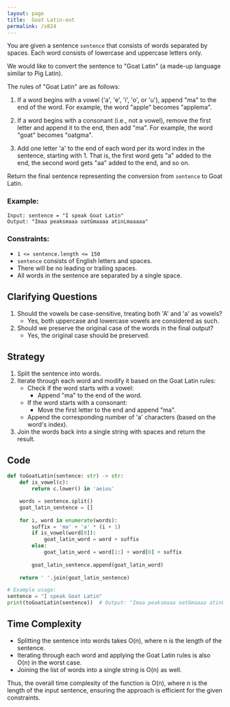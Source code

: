 ```yaml
---
layout: page
title:  Goat Latin-out
permalink: /s824
---
```


You are given a sentence `sentence` that consists of words separated by spaces. Each word consists of lowercase and uppercase letters only. 

We would like to convert the sentence to "Goat Latin" (a made-up language similar to Pig Latin).

The rules of "Goat Latin" are as follows:

1. If a word begins with a vowel ('a', 'e', 'i', 'o', or 'u'), append "ma" to the end of the word. For example, the word "apple" becomes "applema".

2. If a word begins with a consonant (i.e., not a vowel), remove the first letter and append it to the end, then add "ma". For example, the word "goat" becomes "oatgma".

3. Add one letter 'a' to the end of each word per its word index in the sentence, starting with 1. That is, the first word gets "a" added to the end, the second word gets "aa" added to the end, and so on.

Return the final sentence representing the conversion from `sentence` to Goat Latin.

### Example:
```
Input: sentence = "I speak Goat Latin"
Output: "Imaa peaksmaaa oatGmaaaa atinLmaaaaa"
```

### Constraints:
- `1 <= sentence.length <= 150`
- `sentence` consists of English letters and spaces.
- There will be no leading or trailing spaces.
- All words in the sentence are separated by a single space.

## Clarifying Questions
1. Should the vowels be case-sensitive, treating both 'A' and 'a' as vowels?
    - Yes, both uppercase and lowercase vowels are considered as such.
2. Should we preserve the original case of the words in the final output?
    - Yes, the original case should be preserved.

## Strategy

1. Split the sentence into words.
2. Iterate through each word and modify it based on the Goat Latin rules:
    - Check if the word starts with a vowel:
        - Append "ma" to the end of the word.
    - If the word starts with a consonant:
        - Move the first letter to the end and append "ma".
    - Append the corresponding number of 'a' characters (based on the word's index).
3. Join the words back into a single string with spaces and return the result.

## Code

```python
def toGoatLatin(sentence: str) -> str:
    def is_vowel(c):
        return c.lower() in 'aeiou'

    words = sentence.split()
    goat_latin_sentence = []
    
    for i, word in enumerate(words):
        suffix = 'ma' + 'a' * (i + 1)
        if is_vowel(word[0]):
            goat_latin_word = word + suffix
        else:
            goat_latin_word = word[1:] + word[0] + suffix
        
        goat_latin_sentence.append(goat_latin_word)
    
    return ' '.join(goat_latin_sentence)

# Example usage:
sentence = "I speak Goat Latin"
print(toGoatLatin(sentence))  # Output: "Imaa peaksmaaa oatGmaaaa atinLmaaaaa"
```

## Time Complexity

- Splitting the sentence into words takes O(n), where n is the length of the sentence.
- Iterating through each word and applying the Goat Latin rules is also O(n) in the worst case.
- Joining the list of words into a single string is O(n) as well.

Thus, the overall time complexity of the function is O(n), where n is the length of the input sentence, ensuring the approach is efficient for the given constraints.